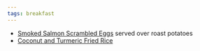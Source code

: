 ```yaml
---
tags: breakfast
---
```


* [Smoked Salmon Scrambled Eggs](https://www.bonappetit.com/recipe/hot-smoked-salmon-scramble-with-dill-cream) served over roast potatoes
* [Coconut and Turmeric Fried Rice](https://www.bonappetit.com/recipe/coconut-and-turmeric-fried-rice)